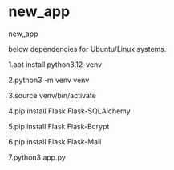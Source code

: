 # new_app
new_app

below dependencies for Ubuntu/Linux systems.

1.apt install python3.12-venv

2.python3 -m venv venv

3.source venv/bin/activate

4.pip install Flask Flask-SQLAlchemy

5.pip install Flask Flask-Bcrypt

6.pip install Flask Flask-Mail

7.python3 app.py
